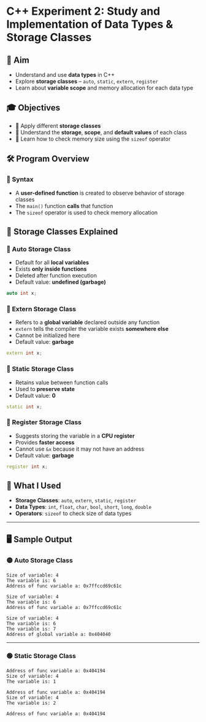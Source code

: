 # C++ Experiment 2: Study and Implementation of Data Types & Storage Classes

## 🎯 Aim

- Understand and use **data types** in C++  
- Explore **storage classes** – `auto`, `static`, `extern`, `register`  
- Learn about **variable scope** and memory allocation for each data type  

## 🎓 Objectives
- 🔹 Apply different **storage classes**  
- 🔹 Understand the **storage**, **scope**, and **default values** of each class  
- 🔹 Learn how to check memory size using the `sizeof` operator  

## 🛠️ Program Overview
### 🔹 Syntax
- A **user-defined function** is created to observe behavior of storage classes  
- The `main()` function **calls** that function  
- The `sizeof` operator is used to check memory allocation  

## 🧠 Storage Classes Explained
### 🔸 Auto Storage Class
- Default for all **local variables**
- Exists **only inside functions**
- Deleted after function execution
- Default value: **undefined (garbage)**

```cpp
auto int x;
```
### 🔸 Extern Storage Class
- Refers to a **global variable** declared outside any function
- `extern` tells the compiler the variable exists **somewhere else**
- Cannot be initialized here
- Default value: **garbage**

```cpp
extern int x;
```
### 🔸 Static Storage Class
- Retains value between function calls
- Used to **preserve state**
- Default value: **0**

```cpp
static int x;
```
### 🔸 Register Storage Class
- Suggests storing the variable in a **CPU register**
- Provides **faster access**
- Cannot use `&x` because it may not have an address
- Default value: **garbage**

```cpp
register int x;
```
## 🔧 What I Used

- **Storage Classes**: `auto`, `extern`, `static`, `register`  
- **Data Types**: `int`, `float`, `char`, `bool`, `short`, `long`, `double`  
- **Operators**: `sizeof` to check size of data types  

---

## 🖥️ Sample Output

### 🟡 Auto Storage Class
```
Size of variable: 4
The variable is: 6
Address of func variable a: 0x7ffccd69c61c

Size of variable: 4
The variable is: 6
Address of func variable a: 0x7ffccd69c61c

Size of variable: 4
The variable is: 6
The variable is: 7
Address of global variable a: 0x404040
```

---

### 🟢 Static Storage Class
```
Address of func variable a: 0x404194
Size of variable: 4
The variable is: 1

Address of func variable a: 0x404194
Size of variable: 4
The variable is: 2

Address of func variable a: 0x404194


